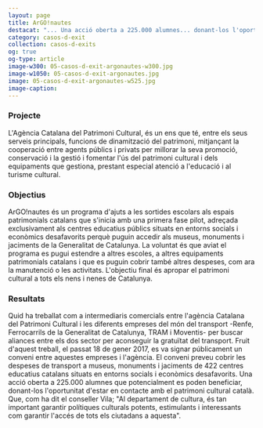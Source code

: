 ```yaml
---
layout: page
title: ArGO!nautes
destacat: "... Una acció oberta a 225.000 alumnes... donant-los l'oportunitat d'estar en contacte amb el patrimoni cultural català..."
category: casos-d-exit
collection: casos-d-exits 
og: true
og-type: article
image-w300: 05-casos-d-exit-argonautes-w300.jpg
image-w1050: 05-casos-d-exit-argonautes.jpg
image: 05-casos-d-exit-argonautes-w525.jpg
image-caption: 
---
```


### Projecte

L'Agència Catalana del Patrimoni Cultural,  és un ens que té, entre els seus serveis principals, funcions de dinamització del patrimoni, mitjançant la cooperació entre agents públics i privats per millorar la seva promoció, conservació i la gestió i fomentar l'ús del patrimoni cultural i dels equipaments que gestiona, prestant especial atenció a l'educació i al turisme cultural.

### Objectius

ArGO!nautes és un programa d'ajuts a les sortides escolars als espais patrimonials catalans que s'inicia amb una primera fase pilot, adreçada exclusivament als centres educatius públics situats en entorns socials i econòmics desafavorits perquè puguin accedir als museus, monuments i jaciments de la Generalitat de Catalunya. La voluntat és que aviat el programa es pugui estendre a altres escoles, a altres equipaments patrimonials catalans i que es puguin cobrir també altres despeses, com ara la manutenció o les activitats. L'objectiu final és apropar el patrimoni cultural a tots els nens i nenes de Catalunya.

### Resultats

Quid ha treballat com a intermediaris comercials entre l'agència Catalana del Patrimoni Cultural i les diferents empreses del món del transport -Renfe, Ferrocarrils de la Generalitat de Catalunya, TRAM i Moventis- per buscar aliances entre els dos sector per aconseguir la gratuïtat del transport. Fruit d'aquest treball, el passat 18 de gener 2017, es va  signar públicament un conveni entre aquestes empreses i l'agència. El conveni preveu cobrir les despeses de transport a museus, monuments i jaciments de 422 centres educatius catalans situats en entorns socials i econòmics desafavorits. Una acció oberta a 225.000 alumnes que potencialment es poden beneficiar, donant-los l'oportunitat d'estar en contacte amb el patrimoni cultural català. Que, com ha dit el conseller Vila; "Al departament de cultura, és tan important garantir polítiques culturals potents, estimulants i interessants com garantir l'accés de tots els ciutadans a aquesta".
